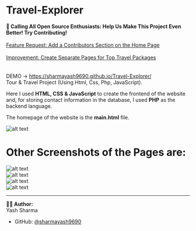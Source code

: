 # Travel-Explorer  
<b>🚀 Calling All Open Source Enthusiasts: Help Us Make This Project Even Better! Try Contributing!</b> <br>  
[Feature Request: Add a Contributors Section on the Home Page](https://github.com/sharmayash9690/Travel-Explorer/issues/1) <br>  
[Improvement: Create Separate Pages for Top Travel Packages](https://github.com/sharmayash9690/Travel-Explorer/issues/2) <br><br>  
DEMO → https://sharmayash9690.github.io/Travel-Explorer/  
Tour &amp; Travel Project (Using Html, Css, Php, JavaScript).

Here I used <b>HTML, CSS & JavaScript</b> to create the frontend of the website and, for storing contact information in the database, I used <b>PHP</b> as the backend language.

The homepage of the website is the <b>main.html</b> file.

![alt text](https://github.com/sharmayash9690/Travel-Explorer/blob/main/screenshots/home.png?raw=true)

<h1><b>Other Screenshots of the Pages are:</b></h1>

![alt text](https://github.com/sharmayash9690/Travel-Explorer/blob/main/screenshots/adventure.png?raw=true)  
![alt text](https://github.com/sharmayash9690/Travel-Explorer/blob/main/screenshots/package1.png?raw=true)  
![alt text](https://github.com/sharmayash9690/Travel-Explorer/blob/main/screenshots/contact.png?raw=true)  
![alt text](https://github.com/sharmayash9690/Travel-Explorer/blob/main/screenshots/database_contact.png?raw=true)  

---

<b>👨‍💻 Author:</b>  
Yash Sharma  
- GitHub: [@sharmayash9690](https://github.com/sharmayash9690)  
